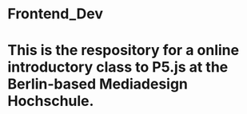 # Frontend_Dev
# This is the respository for a online introductory class to P5.js at the Berlin-based Mediadesign Hochschule. 
